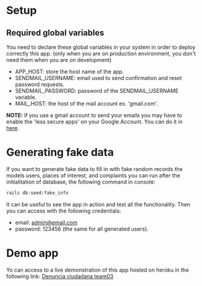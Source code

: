 # Setup
## Required global variables
You need to declare these global variables in your system in order to deploy correctly this app. (only when you are on production environment, you don't need them when you are on development)
- APP_HOST: store the host name of the app.
- SENDMAIL_USERNAME: email used to send confirmation and reset password requests.
- SENDMAIL_PASSWORD: password of the SENDMAIL_USERNAME variable.
- MAIL_HOST: the host of the mail account ex. 'gmail.com'.

**NOTE:** If you use a gmail account to send your emails you may have to enable the 'less secure apps' on your Google Account. You can do it in [here](https://myaccount.google.com/lesssecureapps?pli=1).


# Generating fake data 
If you want to generate fake data to fill in with fake random records the models users, places of interest, and complaints you can run after the initialitation of database, the following command in console:
```bash
rails db:seed:fake_info
```
It can be useful to see the app in action and test all the functionality.
Then you can access with the following credentials:
- email: admin@email.com 
- password: 123456 (the same for all generated users).


# Demo app
Yo can access to a live demonstration of this app hosted on heroku in the following link: [Denuncia ciudadana team03](https://denuncia-ciudadana-team03.herokuapp.com/)